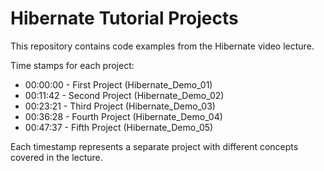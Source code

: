 # Hibernate Tutorial Projects

This repository contains code examples from the Hibernate video lecture.

Time stamps for each project:
- 00:00:00 - First Project (Hibernate_Demo_01)
- 00:11:42 - Second Project (Hibernate_Demo_02)
- 00:23:21 - Third Project (Hibernate_Demo_03)
- 00:36:28 - Fourth Project (Hibernate_Demo_04)
- 00:47:37 - Fifth Project (Hibernate_Demo_05)

Each timestamp represents a separate project with different concepts covered in the lecture.
